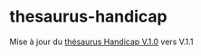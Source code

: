 # thesaurus-handicap
Mise à jour du [thésaurus Handicap V.1.0](https://reseaudoc.wordpress.com/thesaurus-handicap/) vers V.1.1
